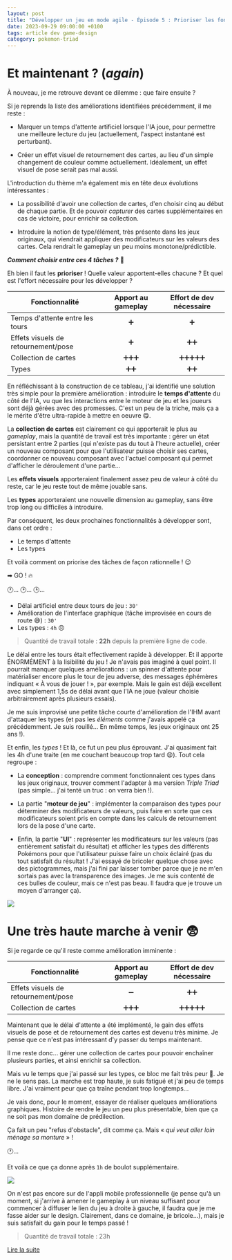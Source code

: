 ```yaml
---
layout: post
title: "Développer un jeu en mode agile - Épisode 5 : Prioriser les fonctionnalités"
date: 2023-09-29 09:00:00 +0100
tags: article dev game-design
category: pokemon-triad
---
```


# Et maintenant ? (_again_)

À nouveau, je me retrouve devant ce dilemme : que faire ensuite&nbsp;?

Si je reprends la liste des améliorations identifiées précédemment, il me reste&nbsp;:

- Marquer un temps d'attente artificiel lorsque l'IA joue, pour permettre une meilleure lecture du jeu (actuellement, l'aspect instantané est perturbant).

- Créer un effet visuel de retournement des cartes, au lieu d'un simple changement de couleur comme actuellement. Idéalement, un effet visuel de pose serait pas mal aussi.

L'introduction du thème m'a également mis en tête deux évolutions intéressantes&nbsp;:

- La possibilité d'avoir une collection de cartes, d'en choisir cinq au début de chaque partie. Et de pouvoir _capturer_ des cartes supplémentaires en cas de victoire, pour enrichir sa collection.

- Introduire la notion de type/élément, très présente dans les jeux originaux, qui viendrait appliquer des modificateurs sur les valeurs des cartes. Cela rendrait le gameplay un peu moins monotone/prédictible.

**_Comment choisir entre ces 4 tâches ?_**&nbsp;🤔

Eh bien il faut les **prioriser**&nbsp;! Quelle valeur apportent-elles chacune&nbsp;? Et quel est l'effort nécessaire pour les développer&nbsp;?

| Fonctionnalité                      | Apport au gameplay | Effort de dev nécessaire |
| ----------------------------------- | :----------------: | :----------------------: |
| Temps d'attente entre les tours     |         ➕         |            ➕            |
| Effets visuels de retournement/pose |         ➕         |           ➕➕           |
| Collection de cartes                |       ➕➕➕       |        ➕➕➕➕➕        |
| Types                               |        ➕➕        |           ➕➕           |

En réfléchissant à la construction de ce tableau, j'ai identifié une solution très simple pour la première amélioration&nbsp;: introduire le **temps d'attente** du côté de l'IA, vu que les interactions entre le moteur de jeu et les joueurs sont déjà gérées avec des promesses. C'est un peu de la triche, mais ça a le mérite d'être ultra-rapide à mettre en oeuvre&nbsp;😋.

La **collection de cartes** est clairement ce qui apporterait le plus au _gameplay_, mais la quantité de travail est très importante&nbsp;: gérer un état persistant entre 2 parties (qui n'existe pas du tout à l'heure actuelle), créer un nouveau composant pour que l'utilisateur puisse choisir ses cartes, coordonner ce nouveau composant avec l'actuel composant qui permet d'afficher le déroulement d'une partie...

Les **effets visuels** apporteraient finalement assez peu de valeur à côté du reste, car le jeu reste tout de même jouable sans.

Les **types** apporteraient une nouvelle dimension au gameplay, sans être trop long ou difficiles à introduire.

Par conséquent, les deux prochaines fonctionnalités à développer sont, dans cet ordre&nbsp;:

- Le temps d'attente
- Les types

Et voilà comment on priorise des tâches de façon rationnelle&nbsp;!&nbsp;😉

➡ GO ! 🔥

🕐... 🕑... 🕒...

- Délai artificiel entre deux tours de jeu : `30'`
- Amélioration de l'interface graphique (tâche improvisée en cours de route 😅)&nbsp;: `30'`
- Les types&nbsp;: `4h` 😣

> Quantité de travail totale : **22h** depuis la première ligne de code.

Le délai entre les tours était effectivement rapide à développer. Et il apporte ÉNORMÉMENT à la lisibilité du jeu&nbsp;! Je n'avais pas imaginé à quel point. Il pourrait manquer quelques améliorations&nbsp;: un spinner d'attente pour matérialiser encore plus le tour de jeu adverse, des messages éphémères indiquant «&nbsp;À vous de jouer&nbsp;!&nbsp;», par exemple. Mais le gain est déjà excellent avec simplement 1,5s de délai avant que l'IA ne joue (valeur choisie arbitrairement après plusieurs essais).

Je me suis improvisé une petite tâche courte d'amélioration de l'IHM avant d'attaquer les types (et pas les _éléments_ comme j'avais appelé ça précédemment. Je suis rouillé... En même temps, les jeux originaux ont 25 ans&nbsp;!).

Et enfin, les _types_&nbsp;! Et là, ce fut un peu plus éprouvant. J'ai quasiment fait les 4h d'une traite (en me couchant beaucoup trop tard&nbsp;😩). Tout cela regroupe&nbsp;:

- La **conception** : comprendre comment fonctionnaient ces types dans les jeux originaux, trouver comment l'adapter à ma version _Triple Triad_ (pas simple... j'ai tenté un truc : on verra bien&nbsp;!).

- La partie "**moteur de jeu**" : implémenter la comparaison des types pour déterminer des modificateurs de valeurs, puis faire en sorte que ces modificateurs soient pris en compte dans les calculs de retournement lors de la pose d'une carte.

- Enfin, la partie "**UI**" : représenter les modificateurs sur les valeurs (pas entièrement satisfait du résultat) et afficher les types des différents Pokémons pour que l'utilisateur puisse faire un choix éclairé (pas du tout satisfait du résultat&nbsp;! J'ai essayé de bricoler quelque chose avec des pictogrammes, mais j'ai fini par laisser tomber parce que je ne m'en sortais pas avec la transparence des images. Je me suis contenté de ces bulles de couleur, mais ce n'est pas beau. Il faudra que je trouve un moyen d'arranger ça).

![](/assets/images/pokemon-triad/pokemon-triad-types.png)

# Une très haute marche à venir&nbsp;😨

Si je regarde ce qu'il reste comme amélioration imminente&nbsp;:

| Fonctionnalité                      | Apport au gameplay | Effort de dev nécessaire |
| ----------------------------------- | :----------------: | :----------------------: |
| Effets visuels de retournement/pose |         ➖         |           ➕➕           |
| Collection de cartes                |       ➕➕➕       |        ➕➕➕➕➕        |

Maintenant que le délai d'attente a été implémenté, le gain des effets visuels de pose et de retournement des cartes est devenu très minime. Je pense que ce n'est pas intéressant d'y passer du temps maintenant.

Il me reste donc... gérer une collection de cartes pour pouvoir enchaîner plusieurs parties, et ainsi enrichir sa collection.

Mais vu le temps que j'ai passé sur les types, ce bloc me fait très peur&nbsp;😬. Je ne le sens pas. La marche est trop haute, je suis fatigué et j'ai peu de temps libre. J'ai vraiment peur que ça traîne pendant trop longtemps...

Je vais donc, pour le moment, essayer de réaliser quelques améliorations graphiques. Histoire de rendre le jeu un peu plus présentable, bien que ça ne soit pas mon domaine de prédilection.

Ça fait un peu "refus d'obstacle", dit comme ça. Mais «&nbsp;_qui veut aller loin ménage sa monture_&nbsp;»&nbsp;!

🕐...

Et voilà ce que ça donne après `1h` de boulot supplémentaire.

![](/assets/images/pokemon-triad/pokemon-triad-ui-upgrade.png)

On n'est pas encore sur de l'appli mobile professionnelle (je pense qu'à un moment, si j'arrive à amener le gameplay à un niveau suffisant pour commencer à diffuser le lien du jeu à droite à gauche, il faudra que je me fasse aider sur le design. Clairement, dans ce domaine, je bricole...), mais je suis satisfait du gain pour le temps passé&nbsp;!

> Quantité de travail totale : 23h

<a class="navigation next" href="{% link _posts/2023/2023-10-30-developper-jeu-mode-agile-episode-6.md %}">Lire la suite</a>
